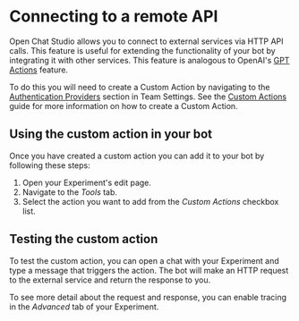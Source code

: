 # Connecting to a remote API

Open Chat Studio allows you to connect to external services via HTTP API calls. This feature is useful for extending the functionality of your bot by integrating it with other services. This feature is analogous to OpenAI's [GPT Actions](https://platform.openai.com/docs/actions/introduction) feature.

To do this you will need to create a Custom Action by navigating to the [Authentication Providers](../team-configuration/authentication-providers.md) section in Team Settings. See the [Custom Actions](../conceptual_guide/custom_actions.md) guide for more information on how to create a Custom Action.

## Using the custom action in your bot

Once you have created a custom action you can add it to your bot by following these steps:

1. Open your Experiment's edit page.
2. Navigate to the *Tools* tab.
3. Select the action you want to add from the *Custom Actions* checkbox list.

## Testing the custom action

To test the custom action, you can open a chat with your Experiment and type a message that triggers the action. The bot will make an HTTP request to the external service and return the response to you.

To see more detail about the request and response, you can enable tracing in the *Advanced* tab of your Experiment.

<!---
TODO: add a link to the tracing docs
-->
